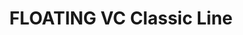 --- 
title  : "FLOATING VC Classic Line "
category   : "Floating trimming units for CNC machines"
headline   : " "
short_desc : " Floating trimming unit "
long_desc : " "
img   : "/images/000wta042004034.14_original.png"
series : "/benz/wood/woodtoolingtechnologies/floatingtrimmings/"
link : "floatingvc"
---
